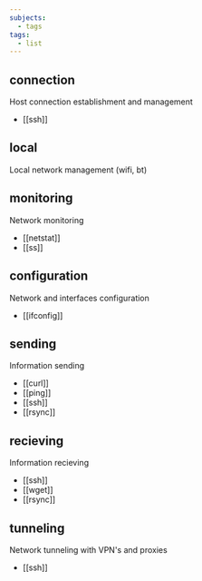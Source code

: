 ```yaml
---
subjects:
  - tags
tags:
  - list
---
```


## connection
Host connection establishment and management

- [[ssh]]

## local
Local network management (wifi, bt)

## monitoring
Network monitoring

- [[netstat]]
- [[ss]]

## configuration
Network and interfaces configuration

- [[ifconfig]]

## sending
Information sending

- [[curl]]
- [[ping]]
- [[ssh]]
- [[rsync]]

## recieving
Information recieving

- [[ssh]]
- [[wget]]
- [[rsync]]

## tunneling
Network tunneling with VPN's and proxies

- [[ssh]]